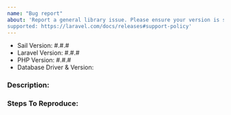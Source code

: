 ```yaml
---
name: "Bug report"
about: 'Report a general library issue. Please ensure your version is still
supported: https://laravel.com/docs/releases#support-policy'
---
```


- Sail Version: #.#.#
- Laravel Version: #.#.#
- PHP Version: #.#.#
- Database Driver & Version:

### Description:

### Steps To Reproduce:
